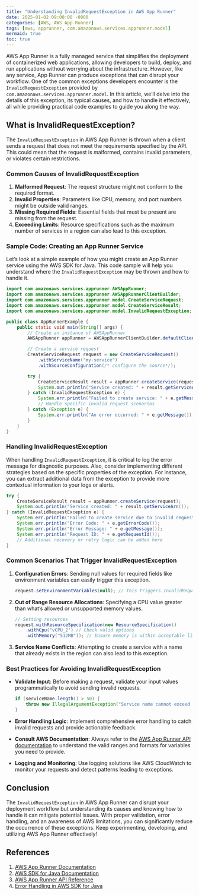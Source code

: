 ```yaml
---
title: "Understanding InvalidRequestException in AWS App Runner"
date: 2025-01-02 09:00:00 -0000
categories: [AWS, AWS App Runner]
tags: [aws, apprunner, com.amazonaws.services.apprunner.model]
mermaid: true
toc: true
---
```



AWS App Runner is a fully managed service that simplifies the deployment of containerized web applications, allowing developers to build, deploy, and run applications without worrying about the infrastructure. However, like any service, App Runner can produce exceptions that can disrupt your workflow. One of the common exceptions developers encounter is the `InvalidRequestException` provided by `com.amazonaws.services.apprunner.model`. In this article, we’ll delve into the details of this exception, its typical causes, and how to handle it effectively, all while providing practical code examples to guide you along the way.

## What is InvalidRequestException?

The `InvalidRequestException` in AWS App Runner is thrown when a client sends a request that does not meet the requirements specified by the API. This could mean that the request is malformed, contains invalid parameters, or violates certain restrictions.

### Common Causes of InvalidRequestException

1. **Malformed Request**: The request structure might not conform to the required format.
2. **Invalid Properties**: Parameters like CPU, memory, and port numbers might be outside valid ranges.
3. **Missing Required Fields**: Essential fields that must be present are missing from the request.
4. **Exceeding Limits**: Resource specifications such as the maximum number of services in a region can also lead to this exception.

### Sample Code: Creating an App Runner Service

Let’s look at a simple example of how you might create an App Runner service using the AWS SDK for Java. This code sample will help you understand where the `InvalidRequestException` may be thrown and how to handle it.

```java
import com.amazonaws.services.apprunner.AWSAppRunner;
import com.amazonaws.services.apprunner.AWSAppRunnerClientBuilder;
import com.amazonaws.services.apprunner.model.CreateServiceRequest;
import com.amazonaws.services.apprunner.model.CreateServiceResult;
import com.amazonaws.services.apprunner.model.InvalidRequestException;

public class AppRunnerExample {
    public static void main(String[] args) {
        // Create an instance of AWSAppRunner
        AWSAppRunner appRunner = AWSAppRunnerClientBuilder.defaultClient();

        // Create a service request
        CreateServiceRequest request = new CreateServiceRequest()
            .withServiceName("my-service")
            .withSourceConfiguration(/* configure the source*/);

        try {
            CreateServiceResult result = appRunner.createService(request);
            System.out.println("Service created: " + result.getServiceArn());
        } catch (InvalidRequestException e) {
            System.err.println("Failed to create service: " + e.getMessage());
            // Handle specific invalid request scenarios
        } catch (Exception e) {
            System.err.println("An error occurred: " + e.getMessage());
        }
    }
}
```

### Handling InvalidRequestException

When handling `InvalidRequestException`, it is critical to log the error message for diagnostic purposes. Also, consider implementing different strategies based on the specific properties of the exception. For instance, you can extract additional data from the exception to provide more contextual information to your logs or alerts.

```java
try {
    CreateServiceResult result = appRunner.createService(request);
    System.out.println("Service created: " + result.getServiceArn());
} catch (InvalidRequestException e) {
    System.err.println("Failed to create service due to invalid request.");
    System.err.println("Error Code: " + e.getErrorCode());
    System.err.println("Error Message: " + e.getMessage());
    System.err.println("Request ID: " + e.getRequestId());
    // Additional recovery or retry logic can be added here
}
```

### Common Scenarios That Trigger InvalidRequestException

1. **Configuration Errors**: Sending null values for required fields like environment variables can easily trigger this exception.
  
   ```java
   request.setEnvironmentVariables(null); // This triggers InvalidRequestException
   ```

2. **Out of Range Resource Allocations**: Specifying a CPU value greater than what’s allowed or unsupported memory values.

   ```java
   // Setting resources
   request.withResourceSpecification(new ResourceSpecification()
       .withCpu("vCPU_2") // Check valid options
       .withMemory("512MB")); // Ensure memory is within acceptable limits
   ```

3. **Service Name Conflicts**: Attempting to create a service with a name that already exists in the region can also lead to this exception.

### Best Practices for Avoiding InvalidRequestException

- **Validate Input**: Before making a request, validate your input values programmatically to avoid sending invalid requests.
  
  ```java
  if (serviceName.length() > 50) {
      throw new IllegalArgumentException("Service name cannot exceed 50 characters.");
  }
  ```

- **Error Handling Logic**: Implement comprehensive error handling to catch invalid requests and provide actionable feedback.

- **Consult AWS Documentation**: Always refer to the [AWS App Runner API documentation](https://docs.aws.amazon.com/apprunner/latest/APIReference/Welcome.html) to understand the valid ranges and formats for variables you need to provide.

- **Logging and Monitoring**: Use logging solutions like AWS CloudWatch to monitor your requests and detect patterns leading to exceptions.

## Conclusion

The `InvalidRequestException` in AWS App Runner can disrupt your deployment workflow but understanding its causes and knowing how to handle it can mitigate potential issues. With proper validation, error handling, and an awareness of AWS limitations, you can significantly reduce the occurrence of these exceptions. Keep experimenting, developing, and utilizing AWS App Runner effectively!

## References

1. [AWS App Runner Documentation](https://docs.aws.amazon.com/apprunner/latest/userguide/what-is-apprunner.html)
2. [AWS SDK for Java Documentation](https://docs.aws.amazon.com/sdk-for-java/latest/developer-guide/home.html)
3. [AWS App Runner API Reference](https://docs.aws.amazon.com/apprunner/latest/APIReference/Welcome.html)
4. [Error Handling in AWS SDK for Java](https://docs.aws.amazon.com/sdk-for-java/latest/developer-guide/error-handling.html)